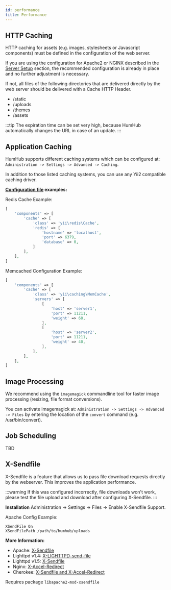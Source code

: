 ```yaml
---
id: performance
title: Performance
---
```



HTTP Caching
------------

HTTP caching for assets (e.g. images, stylesheets or Javascript components) must be defined in the configuration of the web server.

If you are using the configuration for Apache2 or NGINX described in the [Server Setup](server-setup.md#webserver) section, the recommended configuration is already in place and no further adjustment is necessary. 

If not, all files of the following directories that are delivered directly by the web server should be delivered with a Cache HTTP Header.

- /static
- /uploads
- /themes
- /assets

:::tip
The expiration time can be set very high, because HumHub automatically changes the URL in case of an update.
:::

Application Caching
-------------------

HumHub supports different caching systems which can be configured at: `Administration -> Settings -> Advanced -> Caching`.

In addition to those listed caching systems, you can use any Yii2 compatible caching driver.

**[Configuration file](advanced-configuration.md) examples:**

Redis Cache Example:

```php
[
    'components' => [
        'cache' => [
            'class' => 'yii\redis\Cache',
            'redis' => [
                'hostname' => 'localhost',
                'port' => 6379,
                'database' => 0,
            ]
        ],
    ],
]
``` 

Memcached Configuration Example:

```php
[
    'components' => [
        'cache' => [
            'class' => 'yii\caching\MemCache',
            'servers' => [
                [
                    'host' => 'server1',
                    'port' => 11211,
                    'weight' => 60,
                ],
                [
                    'host' => 'server2',
                    'port' => 11211,
                    'weight' => 40,
                ],
            ],
        ],
    ],
]
```



Image Processing
----------------

We recommend using the `imagemagick` commandline tool for faster image processing (resizing, file format conversions).

You can activate imagemagick at:  `Administration -> Settings -> Advanced -> Files` by entering the location of the `convert` command (e.g. /usr/bin/convert). 


Job Scheduling
--------------

TBD


X-Sendfile
----------

X-Sendfile is a feature that allows us to pass file download requests directly by the webserver.
This improves the application performance.

:::warning
If this was configured incorrectly, file downloads won't work, please test the file upload and download after 
configuring X-Sendfile.
:::

**Installation**
Administration -> Settings -> Files -> Enable X-Sendfile Support.

Apache Config Example:

```        
XSendFile On
XSendFilePath /path/to/humhub/uploads
```

**More Information:**

- Apache: [X-Sendfile](http://tn123.org/mod_xsendfile)
- Lighttpd v1.4: [X-LIGHTTPD-send-file](http://redmine.lighttpd.net/projects/lighttpd/wiki/X-LIGHTTPD-send-file)
- Lighttpd v1.5: [X-Sendfile](http://redmine.lighttpd.net/projects/lighttpd/wiki/X-LIGHTTPD-send-file)
- Nginx: [X-Accel-Redirect](http://wiki.nginx.org/XSendfile)
- Cherokee: [X-Sendfile and X-Accel-Redirect](http://www.cherokee-project.com/doc/other_goodies.html#x-sendfile)

Requires package `libapache2-mod-xsendfile`

 
